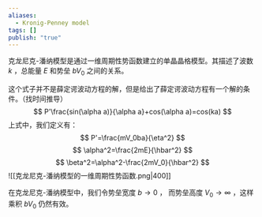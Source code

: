 ```yaml
---
aliases:
  - Kronig-Penney model
tags: []
publish: "true"
---
```

克龙尼克-潘纳模型是通过一维周期性势函数建立的单晶晶格模型。其描述了波数 $k$ ，总能量 $E$ 和势垒 $bV_0$ 之间的关系。

这个式子并不是薛定谔波动方程的解，但是给出了薛定谔波动方程有一个解的条件。（找时间推导）
$$
P'\frac{sin(\alpha a)}{\alpha a}+cos(\alpha a)=cos(ka)
$$
上式中，我们定义有：
$$
P'=\frac{mV_0ba}{\eta^2}
$$
$$
\alpha^2=\frac{2mE}{\hbar^2}
$$
$$
\beta^2=\alpha^2-\frac{2mV_0}{\hbar^2}
$$
![[克龙尼克-潘纳模型的一维周期性势函数.png|400]]

在克龙尼克-潘纳模型中，我们令势垒宽度 $b\to 0$ ， 而势垒高度 $V_0\to \infty$ ，这样乘积 $bV_0$ 仍然有效。
